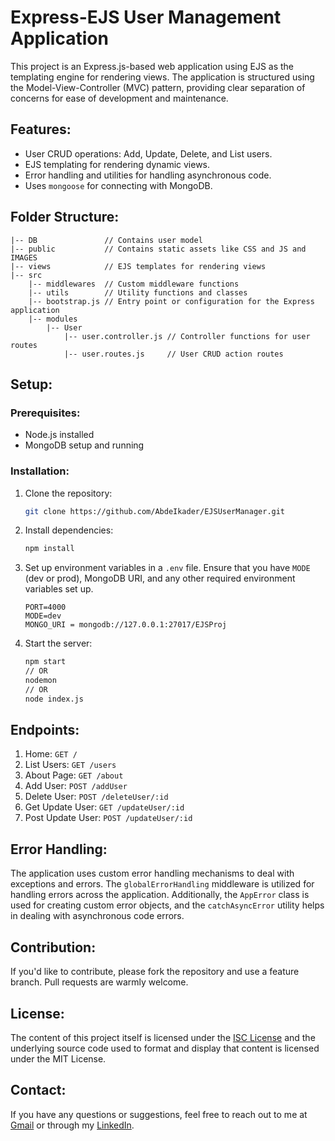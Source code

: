 # Express-EJS User Management Application

This project is an Express.js-based web application using EJS as the templating engine for rendering views. The application is structured using the Model-View-Controller (MVC) pattern, providing clear separation of concerns for ease of development and maintenance.

## Features:

- User CRUD operations: Add, Update, Delete, and List users.
- EJS templating for rendering dynamic views.
- Error handling and utilities for handling asynchronous code.
- Uses `mongoose` for connecting with MongoDB.

## Folder Structure:

```
|-- DB               // Contains user model
|-- public           // Contains static assets like CSS and JS and IMAGES
|-- views            // EJS templates for rendering views
|-- src
    |-- middlewares  // Custom middleware functions
    |-- utils        // Utility functions and classes
    |-- bootstrap.js // Entry point or configuration for the Express application
    |-- modules
        |-- User     
            |-- user.controller.js // Controller functions for user routes
            |-- user.routes.js     // User CRUD action routes
```

## Setup:

### Prerequisites:

- Node.js installed
- MongoDB setup and running

### Installation:

1. Clone the repository:

   ```bash
   git clone https://github.com/AbdeIkader/EJSUserManager.git
   ```

2. Install dependencies:

   ```bash
   npm install
   ```

3. Set up environment variables in a `.env` file. Ensure that you have `MODE` (dev or prod), MongoDB URI, and any other required environment variables set up.

    ```
    PORT=4000
    MODE=dev
    MONGO_URI = mongodb://127.0.0.1:27017/EJSProj
    ```

4. Start the server:

   ```bash
   npm start
   // OR
   nodemon
   // OR
   node index.js
   ```

## Endpoints:

1. Home: `GET /`
2. List Users: `GET /users`
3. About Page: `GET /about`
4. Add User: `POST /addUser`
5. Delete User: `POST /deleteUser/:id`
6. Get Update User: `GET /updateUser/:id`
7. Post Update User: `POST /updateUser/:id`

## Error Handling:

The application uses custom error handling mechanisms to deal with exceptions and errors. The `globalErrorHandling` middleware is utilized for handling errors across the application. Additionally, the `AppError` class is used for creating custom error objects, and the `catchAsyncError` utility helps in dealing with asynchronous code errors.

## Contribution:

If you'd like to contribute, please fork the repository and use a feature branch. Pull requests are warmly welcome.

## License:

The content of this project itself is licensed under the [ISC License](https://opensource.org/licenses/ISC) and the underlying source code used to format and display that content is licensed under the MIT License.

## Contact:

If you have any questions or suggestions, feel free to reach out to me at [Gmail](abdelrahmanabdelkader2002@gmail.com) or through my [LinkedIn](https://www.linkedin.com/in/abdelrahman-abdelkader-259781215/).
